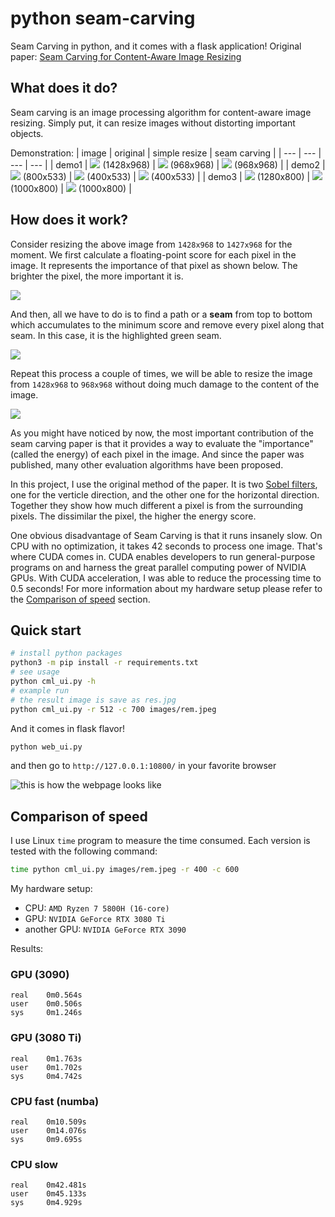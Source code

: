 # python seam-carving
Seam Carving in python, and it comes with a flask application! Original paper: [Seam Carving for Content-Aware Image Resizing](http://www.faculty.idc.ac.il/arik/SCWeb/imret/index.html)

## What does it do?
Seam carving is an image processing algorithm for content-aware image resizing. Simply put, it can resize images without distorting important objects.

Demonstration:
| image | original  | simple resize   | seam carving |
| --- | --- | --- | --- |
| demo1 | ![](images/Broadway_tower_edit.jpg) (1428x968) | ![](images/Broadway_tower_resized.jpg) (968x968) | ![](images/Broadway_tower_seamcarved.jpg) (968x968) |
| demo2 | ![](images/pietro.jpg) (800x533) | ![](images/pietro_resized.jpg) (400x533) | ![](images/pietro_seamcarved.jpg) (400x533) |
| demo3 | ![](images/rem.jpeg) (1280x800) | ![](images/rem_resized.jpg) (1000x800) | ![](images/rem_seamcarved.jpg) (1000x800) |

## How does it work?
Consider resizing the above image from `1428x968` to `1427x968` for the moment. We first calculate a floating-point score for each pixel in the image. It represents the importance of that pixel as shown below. The brighter the pixel, the more important it is.

![](images/Broadway_tower_enery.jpg)

And then, all we have to do is to find a path or a **seam** from top to bottom which accumulates to the minimum score and remove every pixel along that seam. In this case, it is the highlighted green seam.

![](images/carve_once.jpg)

Repeat this process a couple of times, we will be able to resize the image from `1428x968` to `968x968` without doing much damage to the content of the image.

![](images/process.webp)

As you might have noticed by now, the most important contribution of the seam carving paper is that it provides a way to evaluate the "importance" (called the energy) of each pixel in the image. And since the paper was published, many other evaluation algorithms have been proposed.

In this project, I use the original method of the paper. It is two [Sobel filters](https://en.wikipedia.org/wiki/Sobel_operator), one for the verticle direction, and the other one for the horizontal direction. Together they show how much different a pixel is from the surrounding pixels. The dissimilar the pixel, the higher the energy score.

One obvious disadvantage of Seam Carving is that it runs insanely slow. On CPU with no optimization, it takes 42 seconds to process one image. That's where CUDA comes in. CUDA enables developers to run general-purpose programs on and harness the great parallel computing power of NVIDIA GPUs. With CUDA acceleration, I was able to reduce the processing time to 0.5 seconds! For more information about my hardware setup please refer to the [Comparison of speed](#comparison-of-speed) section.

## Quick start
```bash
# install python packages
python3 -m pip install -r requirements.txt
# see usage
python cml_ui.py -h
# example run
# the result image is save as res.jpg
python cml_ui.py -r 512 -c 700 images/rem.jpeg
```

And it comes in flask flavor!
```bash
python web_ui.py
```

and then go to `http://127.0.0.1:10800/` in your favorite browser

![this is how the webpage looks like](images/demo.png)


## Comparison of speed
I use Linux `time` program to measure the time consumed. Each version is tested with the following command:

```bash
time python cml_ui.py images/rem.jpeg -r 400 -c 600
```

My hardware setup:
- CPU: `AMD Ryzen 7 5800H (16-core)`
- GPU: `NVIDIA GeForce RTX 3080 Ti`
- another GPU: `NVIDIA GeForce RTX 3090`

Results:
### GPU (3090)
```
real    0m0.564s
user    0m0.506s
sys     0m1.246s
```

### GPU (3080 Ti)
```
real    0m1.763s
user    0m1.702s
sys     0m4.742s
```

### CPU fast (numba)
```
real    0m10.509s
user    0m14.076s
sys     0m9.695s
```

### CPU slow
```
real    0m42.481s
user    0m45.133s
sys     0m4.929s
```
